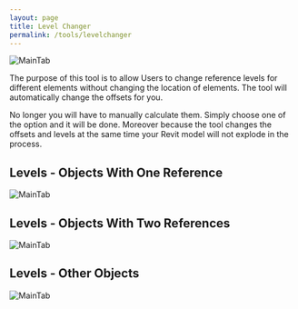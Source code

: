 ```yaml
---
layout: page
title: Level Changer
permalink: /tools/levelchanger
---
```


![MainTab](/maIge/Tools/LevelChanger/LevelChangerTab.png)

The purpose of this tool is to allow Users to change reference levels for different elements without changing the location of elements. The tool will automatically change the offsets for you. 

No longer you will have to manually calculate them. Simply choose one of the option and it will be done. Moreover because the tool changes the offsets and levels at the same time your Revit model will not explode in  the process. 

## Levels - Objects With One Reference
![MainTab](/Image/Tools/LevelChanger/LevelChangerTabOneRef.png)


## Levels - Objects With Two References
![MainTab](/Image/Tools/LevelChanger/LevelChangerTabTwoRef.png)


## Levels - Other Objects
![MainTab](/Image/Tools/LevelChanger/LevelChangerTabOther.png)


